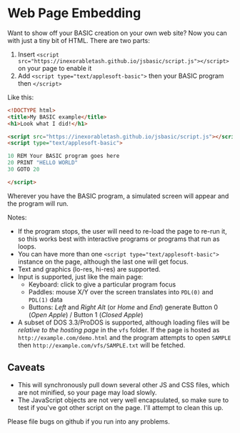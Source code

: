 Web Page Embedding
==================

Want to show off your BASIC creation on your own web site? Now you can with just a tiny bit of HTML.
There are two parts:
 1. Insert `<script src="https://inexorabletash.github.io/jsbasic/script.js"></script>` on your page to enable it
 2. Add `<script type="text/applesoft-basic">` then your BASIC program then `</script>`

Like this:
```html
<!DOCTYPE html>
<title>My BASIC example</title>
<h1>Look what I did!</h1>

<script src="https://inexorabletash.github.io/jsbasic/script.js"></script>
<script type="text/applesoft-basic">

10 REM Your BASIC program goes here
20 PRINT "HELLO WORLD"
30 GOTO 20

</script>
```

Wherever you have the BASIC program, a simulated screen will appear and the program will run.

Notes:

* If the program stops, the user will need to re-load the page to re-run it, so this works best with interactive programs or programs that run as loops.
* You can have more than one `<script type="text/applesoft-basic">` instance on the page, although the last one will get focus.
* Text and graphics (lo-res, hi-res) are supported.
* Input is supported, just like the main page:
  * Keyboard: click to give a particular program focus
  * Paddles: mouse X/Y over the screen translates into `PDL(0)` and `PDL(1)` data
  * Buttons: *Left* and *Right Alt* (or *Home* and *End*) generate Button 0 (*Open Apple*) / Button 1 (*Closed Apple*)
* A subset of DOS 3.3/ProDOS is supported, although loading files will be *relative to the hosting page* in the `vfs` folder. If the page is hosted as `http://example.com/demo.html` and the program attempts to open `SAMPLE` then `http://example.com/vfs/SAMPLE.txt` will be fetched.

Caveats
-------
* This will synchronously pull down several other JS and CSS files, which are not minified, so your page may load slowly.
* The JavaScript objects are not very well encapsulated, so make sure to test if you've got other script on the page. I'll attempt to clean this up.

Please file bugs on github if you run into any problems.
